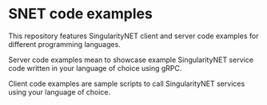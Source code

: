 # SNET code examples

This repository features SingularityNET client and server code examples for different programming languages.

Server code examples mean to showcase example SingularityNET service code written in your language of choice using gRPC.

Client code examples are sample scripts to call SingularityNET services using your language of choice.
